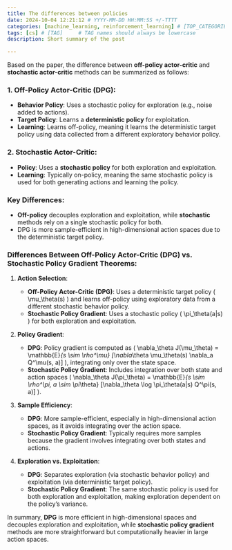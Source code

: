 ```yaml
---
title: The differences between policies
date: 2024-10-04 12:21:12 # YYYY-MM-DD HH:MM:SS +/-TTTT
categories: [machine_learning, reinforcement_learning] # [TOP_CATEGORIE, SUB_CATEGORIE]
tags: [cs] # [TAG]     # TAG names should always be lowercase
description: Short summary of the post

---
```



Based on the paper, the difference between **off-policy actor-critic** and **stochastic actor-critic** methods can be summarized as follows:

### 1. **Off-Policy Actor-Critic (DPG)**:
- **Behavior Policy**: Uses a stochastic policy for exploration (e.g., noise added to actions).
- **Target Policy**: Learns a **deterministic policy** for exploitation.
- **Learning**: Learns off-policy, meaning it learns the deterministic target policy using data collected from a different exploratory behavior policy.

### 2. **Stochastic Actor-Critic**:
- **Policy**: Uses a **stochastic policy** for both exploration and exploitation.
- **Learning**: Typically on-policy, meaning the same stochastic policy is used for both generating actions and learning the policy.

### Key Differences:
- **Off-policy** decouples exploration and exploitation, while **stochastic** methods rely on a single stochastic policy for both.
- DPG is more sample-efficient in high-dimensional action spaces due to the deterministic target policy.


### Differences Between Off-Policy Actor-Critic (DPG) vs. Stochastic Policy Gradient Theorems:

1. **Action Selection**:
   - **Off-Policy Actor-Critic (DPG)**: Uses a deterministic target policy \( \mu_\theta(s) \) and learns off-policy using exploratory data from a different stochastic behavior policy.
   - **Stochastic Policy Gradient**: Uses a stochastic policy \( \pi_\theta(a|s) \) for both exploration and exploitation.

2. **Policy Gradient**:
   - **DPG**: Policy gradient is computed as \( \nabla_\theta J(\mu_\theta) = \mathbb{E}_{s \sim \rho^\mu} [\nabla_\theta \mu_\theta(s) \nabla_a Q^\mu(s, a)] \), integrating only over the state space.
   - **Stochastic Policy Gradient**: Includes integration over both state and action spaces \( \nabla_\theta J(\pi_\theta) = \mathbb{E}_{s \sim \rho^\pi, a \sim \pi_\theta} [\nabla_\theta \log \pi_\theta(a|s) Q^\pi(s, a)] \).

3. **Sample Efficiency**:
   - **DPG**: More sample-efficient, especially in high-dimensional action spaces, as it avoids integrating over the action space.
   - **Stochastic Policy Gradient**: Typically requires more samples because the gradient involves integrating over both states and actions.

4. **Exploration vs. Exploitation**:
   - **DPG**: Separates exploration (via stochastic behavior policy) and exploitation (via deterministic target policy).
   - **Stochastic Policy Gradient**: The same stochastic policy is used for both exploration and exploitation, making exploration dependent on the policy’s variance.

In summary, **DPG** is more efficient in high-dimensional spaces and decouples exploration and exploitation, while **stochastic policy gradient** methods are more straightforward but computationally heavier in large action spaces.

